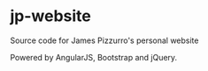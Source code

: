 # jp-website
Source code for James Pizzurro's personal website

Powered by AngularJS, Bootstrap and jQuery.